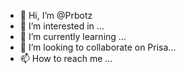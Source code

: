 - 👋 Hi, I’m @Prbotz
- 👀 I’m interested in ...
- 🌱 I’m currently learning ...
- 💞️ I’m looking to collaborate on Prisa...
- 📫 How to reach me ...

<!---
Prbotz/Prbotz is a ✨ special ✨ repository because its `Risa.md` (this file) appears on your GitHub profile.
You can click the Preview link to take a look at your changes4.
--->
